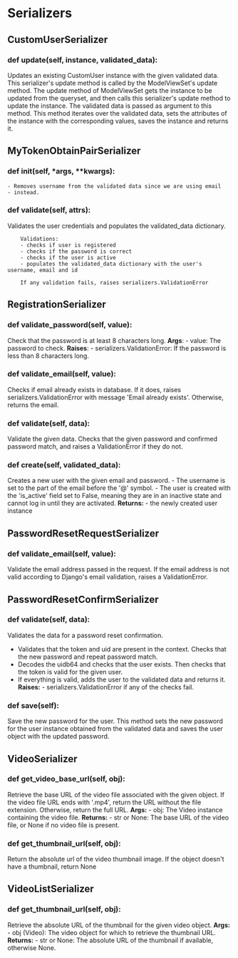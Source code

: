 # Serializers

## CustomUserSerializer

### def update(self, instance, validated_data):
Updates an existing CustomUser instance with the given validated data.
This serializer's update method is called by the ModelViewSet's update method.
The update method of ModelViewSet gets the instance to be updated from the queryset, and then calls this serializer's update method to update the instance.
The validated data is passed as argument to this method.
This method iterates over the validated data, sets the attributes of the instance with the corresponding values, saves the instance and returns it.


## MyTokenObtainPairSerializer

### def __init__(self, *args, **kwargs):
    - Removes username from the validated data since we are using email
    - instead.
  
### def validate(self, attrs):  
Validates the user credentials and populates the validated_data dictionary.
        
        Validations:
        - checks if user is registered
        - checks if the password is correct
        - checks if the user is active
        - populates the validated_data dictionary with the user's username, email and id
        
        If any validation fails, raises serializers.ValidationError


## RegistrationSerializer

### def validate_password(self, value):
Check that the password is at least 8 characters long.
    **Args**: 
      - value: The password to check.
    **Raises**:
      - serializers.ValidationError: If the password is less than 8 characters long.

### def validate_email(self, value):
Checks if email already exists in database.
If it does, raises serializers.ValidationError with message 'Email already exists'.
Otherwise, returns the email.

### def validate(self, data):    
Validate the given data.
Checks that the given password and confirmed password match, and raises a ValidationError if they do not.

### def create(self, validated_data): 
Creates a new user with the given email and password.
    -   The username is set to the part of the email before the '@' symbol.
    -   The user is created with the 'is_active' field set to False, meaning they are in an inactive state
        and cannot log in until they are activated.
    **Returns:**
        - the newly created user instance


## PasswordResetRequestSerializer

### def validate_email(self, value):  
Validate the email address passed in the request. If the email address is not valid according to Django's email validation, raises a ValidationError.


## PasswordResetConfirmSerializer

### def validate(self, data): 
Validates the data for a password reset confirmation.

-   Validates that the token and uid are present in the context. Checks that the new password and repeat password match.
-   Decodes the uidb64 and checks that the user exists. Then checks that the token is valid for the given user.
-   If everything is valid, adds the user to the validated data and returns it.
    **Raises:**
        - serializers.ValidationError if any of the checks fail.
  
### def save(self):
Save the new password for the user.
This method sets the new password for the user instance obtained from the validated data and saves the user object with the updated password.


## VideoSerializer

### def get_video_base_url(self, obj): 
Retrieve the base URL of the video file associated with the given object.
If the video file URL ends with '.mp4', return the URL without the file extension.
Otherwise, return the full URL.
    **Args:**
        - obj: The Video instance containing the video file.
    **Returns:**
        - str or None: The base URL of the video file, or None if no video file is present.

### def get_thumbnail_url(self, obj): 
Return the absolute url of the video thumbnail image.
If the object doesn't have a thumbnail, return None


## VideoListSerializer

### def get_thumbnail_url(self, obj):
Retrieve the absolute URL of the thumbnail for the given video object.
    **Args:**
        - obj (Video): The video object for which to retrieve the thumbnail URL.
    **Returns:**
        - str or None: The absolute URL of the thumbnail if available, otherwise None.